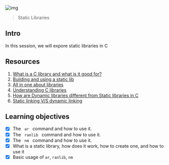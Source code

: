 ![img](https://assets.imaginablefutures.com/media/images/ALX_Logo.max-200x150.png)
> Static Libraries 

## Intro
In this session, we will expore  static libraries in C

## Resources 
1. [What is a C library and what is it good for?](https://docencia.ac.upc.edu/FIB/USO/Bibliografia/unix-c-libraries.html)
2. [Building and using a static lib](https://docencia.ac.upc.edu/FIB/USO/Bibliografia/unix-c-libraries.html)
3. [All in one about libraries](https://medium.com/@julianfrancor9/understanding-c-libraries-e5c321fd4aac)
4. [Understanding C libraries ](https://medium.com/@lifebysech/everything-you-need-to-know-to-start-using-c-libraries-4644ca10d04c)
5. [How are Dynamic libraries different from Static  libraries in C](https://www.linkedin.com/pulse/differences-between-static-dynamic-libraries-juan-david-tuta-botero/)
6. [Static linking V/S dynamic linking](https://www.youtube.com/watch?v=eW5he5uFBNM)


## Learning objectives 

* [X] The <code> ar </code> command and how to use it.
* [X] The <code> ranlib </code> command and how to use it. 
* [X] The <code> nm </code> command and how to use it. 
* [X] What is a static library, how does it work, how to create one, and how to use it
* [X] Basic usage of <code>ar</code>, <code>ranlib</code>, <code>nm</code>
